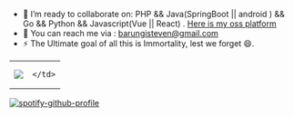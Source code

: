 - 👯 I’m ready to collaborate on: PHP && Java(SpringBoot || android ) && Go && Python && Javascript(Vue || React) . [Here is my oss platform](https://github.com/packageproposals)
- 💬 You can reach me via : barungisteven@gmail.com
- ⚡ The Ultimate goal of all this is Immortality, lest we forget 😄.

<table>
  <tr>
    <td>
      <img src="https://github-readme-stats.vercel.app/api?username=stevebaros&count_private=true&show_icons=true&theme=dark&include_all_commits=true"/>
    </td>
    <td>
     
    </td>
  </tr>
</table> 

 [![spotify-github-profile](https://spotify-github-profile.vercel.app/api/view?uid=31xop7r52mpq4huefvpyty3brvpe&cover_image=true&theme=novatorem&show_offline=true&background_color=121212&interchange=false&bar_color=53b14f&bar_color_cover=false)](https://spotify-github-profile.vercel.app/api/view?uid=31xop7r52mpq4huefvpyty3brvpe&redirect=true)


